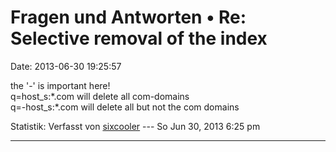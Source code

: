 Fragen und Antworten • Re: Selective removal of the index
=========================================================

Date: 2013-06-30 19:25:57

the \'-\' is important here!\
q=host\_s:\*.com will delete all com-domains\
q=-host\_s:\*.com will delete all but not the com domains

Statistik: Verfasst von
[sixcooler](http://forum.yacy-websuche.de/memberlist.php?mode=viewprofile&u=274)
--- So Jun 30, 2013 6:25 pm

------------------------------------------------------------------------
